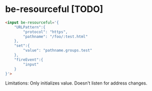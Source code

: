 # be-resourceful [TODO]

```html
<input be-resourceful='{
    "URLPattern":{
        "protocol": "https",
        "pathname": "/foo/:test.html"
    },
    "set":{
        "value": "pathname.groups.test"
    },
    "fireEvent":{
        "input"
    }
}'>
```

Limitations:  Only initializes value.  Doesn't listen for address changes.
